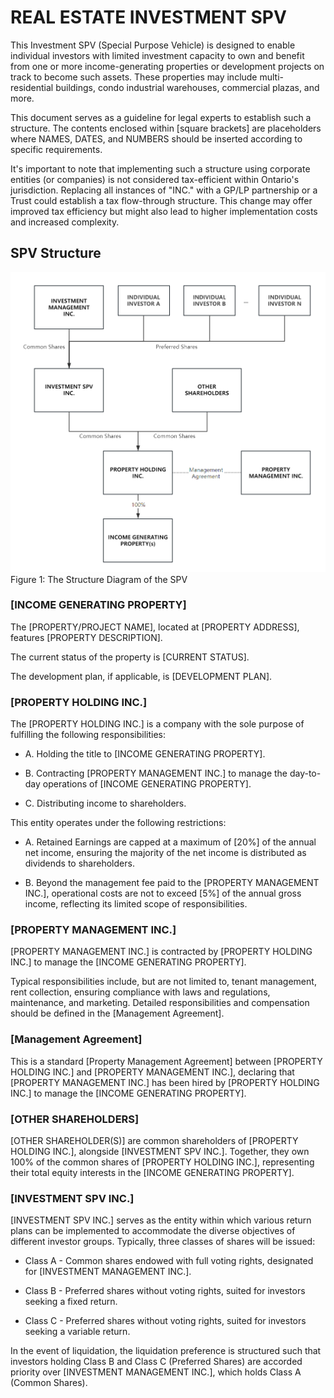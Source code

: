 # REAL ESTATE INVESTMENT SPV

This Investment SPV (Special Purpose Vehicle) is designed to enable individual investors with limited investment capacity to own and benefit from one or more income-generating properties or development projects on track to become such assets. These properties may include multi-residential buildings, condo industrial warehouses, commercial plazas, and more.

This document serves as a guideline for legal experts to establish such a structure. The contents enclosed within [square brackets] are placeholders where NAMES, DATES, and NUMBERS should be inserted according to specific requirements.

It's important to note that implementing such a structure using corporate entities (or companies) is not considered tax-efficient within Ontario's jurisdiction. Replacing all instances of "INC." with a GP/LP partnership or a Trust could establish a tax flow-through structure. This change may offer improved tax efficiency but might also lead to higher implementation costs and increased complexity.


## SPV Structure

![SPV STRUCTURE](img/spv_structure_diagram.png)
Figure 1: The Structure Diagram of the SPV


### [INCOME GENERATING PROPERTY]

The [PROPERTY/PROJECT NAME], located at [PROPERTY ADDRESS], features [PROPERTY DESCRIPTION].

The current status of the property is [CURRENT STATUS].

The development plan, if applicable, is [DEVELOPMENT PLAN].


### [PROPERTY HOLDING INC.]

The [PROPERTY HOLDING INC.] is a company with the sole purpose of fulfilling the following responsibilities:

- A. Holding the title to [INCOME GENERATING PROPERTY].

- B. Contracting [PROPERTY MANAGEMENT INC.] to manage the day-to-day operations of [INCOME GENERATING PROPERTY].

- C. Distributing income to shareholders.

This entity operates under the following restrictions:

- A. Retained Earnings are capped at a maximum of [20%] of the annual net income, ensuring the majority of the net income is distributed as dividends to shareholders.

- B. Beyond the management fee paid to the [PROPERTY MANAGEMENT INC.], operational costs are not to exceed [5%] of the annual gross income, reflecting its limited scope of responsibilities.


### [PROPERTY MANAGEMENT INC.]

[PROPERTY MANAGEMENT INC.] is contracted by [PROPERTY HOLDING INC.] to manage the [INCOME GENERATING PROPERTY]. 

Typical responsibilities include, but are not limited to, tenant management, rent collection, ensuring compliance with laws and regulations, maintenance, and marketing. Detailed responsibilities and compensation should be defined in the [Management Agreement].


### [Management Agreement]

This is a standard [Property Management Agreement] between [PROPERTY HOLDING INC.] and [PROPERTY MANAGEMENT INC.], declaring that [PROPERTY MANAGEMENT INC.] has been hired by [PROPERTY HOLDING INC.] to manage the [INCOME GENERATING PROPERTY].


### [OTHER SHAREHOLDERS]

[OTHER SHAREHOLDER(S)] are common shareholders of [PROPERTY HOLDING INC.], alongside [INVESTMENT SPV INC.]. Together, they own 100% of the common shares of [PROPERTY HOLDING INC.], representing their total equity interests in the [INCOME GENERATING PROPERTY].


### [INVESTMENT SPV INC.]

[INVESTMENT SPV INC.] serves as the entity within which various return plans can be implemented to accommodate the diverse objectives of different investor groups. Typically, three classes of shares will be issued:

- Class A - Common shares endowed with full voting rights, designated for [INVESTMENT MANAGEMENT INC.].
- Class B - Preferred shares without voting rights, suited for investors seeking a fixed return.

- Class C - Preferred shares without voting rights, suited for investors seeking a variable return.

In the event of liquidation, the liquidation preference is structured such that investors holding Class B and Class C (Preferred Shares) are accorded priority over [INVESTMENT MANAGEMENT INC.], which holds Class A (Common Shares).

